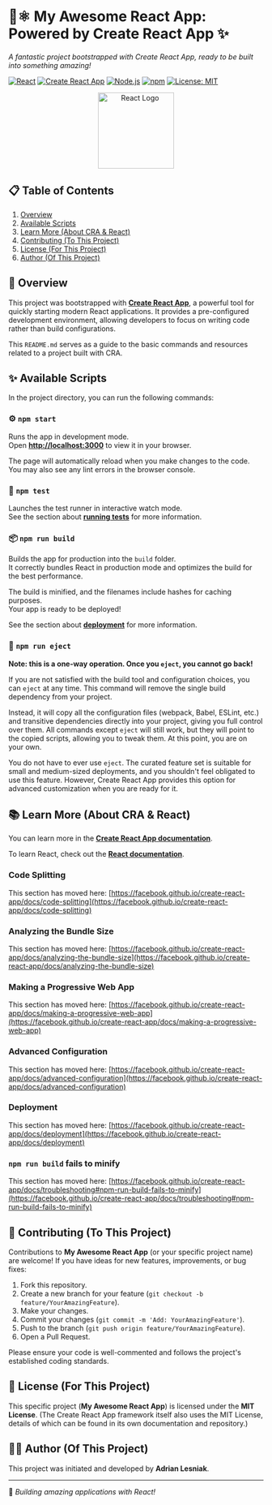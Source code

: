 # 🚀⚛️ My Awesome React App: Powered by Create React App ✨
_A fantastic project bootstrapped with Create React App, ready to be built into something amazing!_

[![React](https://img.shields.io/badge/React-^18.x-61DAFB.svg?logo=react&logoColor=white)](https://reactjs.org/)
[![Create React App](https://img.shields.io/badge/Bootstrapped_with-Create%20React%20App-09D3AC.svg?logo=createreactapp)](https://create-react-app.dev/)
[![Node.js](https://img.shields.io/badge/Node.js-LTS-339933.svg?logo=node.js)](https://nodejs.org/)
[![npm](https://img.shields.io/badge/npm-Package%20Manager-CB3837.svg?logo=npm)](https://www.npmjs.com/)
[![License: MIT](https://img.shields.io/badge/License-MIT-yellow.svg)](https://opensource.org/licenses/MIT) <!-- Assuming MIT for your project -->

<p align="center">
  <img src="https://upload.wikimedia.org/wikipedia/commons/a/a7/React-icon.svg" alt="React Logo" width="150">
</p>

## 📋 Table of Contents
1.  [Overview](#-overview)
2.  [Available Scripts](#-available-scripts)
3.  [Learn More (About CRA & React)](#-learn-more-about-cra--react)
4.  [Contributing (To This Project)](#-contributing-to-this-project)
5.  [License (For This Project)](#-license-for-this-project)
6.  [Author (Of This Project)](#-author-of-this-project)

## 📄 Overview

This project was bootstrapped with **[Create React App](https://github.com/facebook/create-react-app)**, a powerful tool for quickly starting modern React applications. It provides a pre-configured development environment, allowing developers to focus on writing code rather than build configurations.

This `README.md` serves as a guide to the basic commands and resources related to a project built with CRA.

## ✨ Available Scripts

In the project directory, you can run the following commands:

### ⚙️ `npm start`
Runs the app in development mode.\
Open **[http://localhost:3000](http://localhost:3000)** to view it in your browser.

The page will automatically reload when you make changes to the code.\
You may also see any lint errors in the browser console.

### 🧪 `npm test`
Launches the test runner in interactive watch mode.\
See the section about **[running tests](https://facebook.github.io/create-react-app/docs/running-tests)** for more information.

### 📦 `npm run build`
Builds the app for production into the `build` folder.\
It correctly bundles React in production mode and optimizes the build for the best performance.

The build is minified, and the filenames include hashes for caching purposes.\
Your app is ready to be deployed!

See the section about **[deployment](https://facebook.github.io/create-react-app/docs/deployment)** for more information.

### 🚀 `npm run eject`
**Note: this is a one-way operation. Once you `eject`, you cannot go back!**

If you are not satisfied with the build tool and configuration choices, you can `eject` at any time. This command will remove the single build dependency from your project.

Instead, it will copy all the configuration files (webpack, Babel, ESLint, etc.) and transitive dependencies directly into your project, giving you full control over them. All commands except `eject` will still work, but they will point to the copied scripts, allowing you to tweak them. At this point, you are on your own.

You do not have to ever use `eject`. The curated feature set is suitable for small and medium-sized deployments, and you shouldn't feel obligated to use this feature. However, Create React App provides this option for advanced customization when you are ready for it.

## 📚 Learn More (About CRA & React)

You can learn more in the **[Create React App documentation](https://facebook.github.io/create-react-app/docs/getting-started)**.

To learn React, check out the **[React documentation](https://reactjs.org/)**.

### Code Splitting
This section has moved here: [https://facebook.github.io/create-react-app/docs/code-splitting](https://facebook.github.io/create-react-app/docs/code-splitting)

### Analyzing the Bundle Size
This section has moved here: [https://facebook.github.io/create-react-app/docs/analyzing-the-bundle-size](https://facebook.github.io/create-react-app/docs/analyzing-the-bundle-size)

### Making a Progressive Web App
This section has moved here: [https://facebook.github.io/create-react-app/docs/making-a-progressive-web-app](https://facebook.github.io/create-react-app/docs/making-a-progressive-web-app)

### Advanced Configuration
This section has moved here: [https://facebook.github.io/create-react-app/docs/advanced-configuration](https://facebook.github.io/create-react-app/docs/advanced-configuration)

### Deployment
This section has moved here: [https://facebook.github.io/create-react-app/docs/deployment](https://facebook.github.io/create-react-app/docs/deployment)

### `npm run build` fails to minify
This section has moved here: [https://facebook.github.io/create-react-app/docs/troubleshooting#npm-run-build-fails-to-minify](https://facebook.github.io/create-react-app/docs/troubleshooting#npm-run-build-fails-to-minify)

## 🤝 Contributing (To This Project)

Contributions to **My Awesome React App** (or your specific project name) are welcome! If you have ideas for new features, improvements, or bug fixes:

1.  Fork this repository.
2.  Create a new branch for your feature (`git checkout -b feature/YourAmazingFeature`).
3.  Make your changes.
4.  Commit your changes (`git commit -m 'Add: YourAmazingFeature'`).
5.  Push to the branch (`git push origin feature/YourAmazingFeature`).
6.  Open a Pull Request.

Please ensure your code is well-commented and follows the project's established coding standards.

## 📃 License (For This Project)

This specific project (**My Awesome React App**) is licensed under the **MIT License**.
(The Create React App framework itself also uses the MIT License, details of which can be found in its own documentation and repository.)

## 🧑‍💻 Author (Of This Project)

This project was initiated and developed by **Adrian Lesniak**.

---
🚀 _Building amazing applications with React!_
